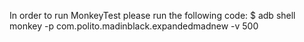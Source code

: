 In order to run MonkeyTest please run the following code:
    $ adb shell monkey -p com.polito.madinblack.expandedmadnew -v 500